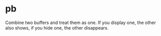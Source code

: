 # pb
Combine two buffers and treat them as one. If you display one, the other also shows, if you hide one, the other disappears.
